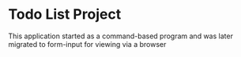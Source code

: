 # Todo List Project

This application started as a command-based program and was later migrated to form-input for viewing via a browser